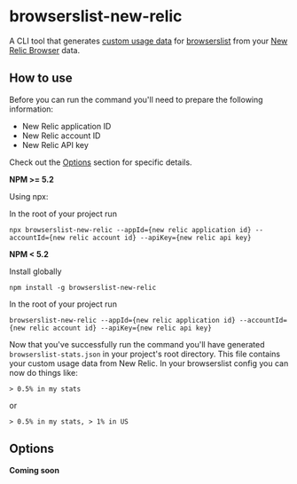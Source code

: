 # browserslist-new-relic

A CLI tool that generates [custom usage data](https://github.com/browserslist/browserslist#custom-usage-data) for
[browserslist](https://github.com/browserslist/browserslist) from your
[New Relic Browser](https://newrelic.com/products/browser-monitoring) data.

## How to use

Before you can run the command you'll need to prepare the following information:

- New Relic application ID
- New Relic account ID
- New Relic API key

Check out the [Options](#options) section for specific details.

__NPM >= 5.2__

Using npx:

In the root of your project run
```
npx browserslist-new-relic --appId={new relic application id} --accountId={new relic account id} --apiKey={new relic api key}
```

__NPM < 5.2__

Install globally
```
npm install -g browserslist-new-relic
```

In the root of your project run
```
browserslist-new-relic --appId={new relic application id} --accountId={new relic account id} --apiKey={new relic api key}
```

Now that you've successfully run the command you'll have generated `browserslist-stats.json` in your project's root
directory. This file contains your custom usage data from New Relic. In your browserslist config you can now do things like:
```
> 0.5% in my stats
```

or
```
> 0.5% in my stats, > 1% in US
```

## Options

__Coming soon__
